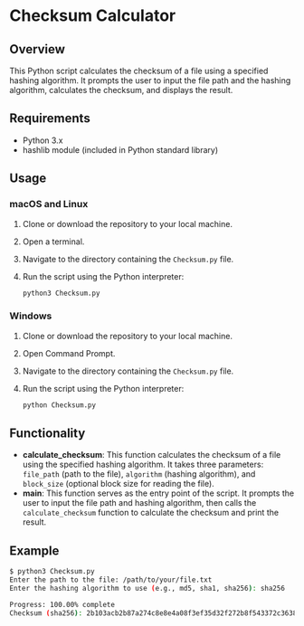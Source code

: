 # Checksum Calculator

## Overview
This Python script calculates the checksum of a file using a specified hashing algorithm. It prompts the user to input the file path and the hashing algorithm, calculates the checksum, and displays the result.

## Requirements
- Python 3.x
- hashlib module (included in Python standard library)

## Usage
### macOS and Linux
1. Clone or download the repository to your local machine.
2. Open a terminal.
3. Navigate to the directory containing the `Checksum.py` file.
4. Run the script using the Python interpreter:

    ```bash
    python3 Checksum.py
    ```

### Windows
1. Clone or download the repository to your local machine.
2. Open Command Prompt.
3. Navigate to the directory containing the `Checksum.py` file.
4. Run the script using the Python interpreter:

    ```cmd
    python Checksum.py
    ```

## Functionality
- **calculate_checksum**: This function calculates the checksum of a file using the specified hashing algorithm. It takes three parameters: `file_path` (path to the file), `algorithm` (hashing algorithm), and `block_size` (optional block size for reading the file).
- **main**: This function serves as the entry point of the script. It prompts the user to input the file path and hashing algorithm, then calls the `calculate_checksum` function to calculate the checksum and print the result.

## Example
```bash
$ python3 Checksum.py
Enter the path to the file: /path/to/your/file.txt
Enter the hashing algorithm to use (e.g., md5, sha1, sha256): sha256

Progress: 100.00% complete
Checksum (sha256): 2b103acb2b87a274c8e8e4a08f3ef35d32f272b8f543372c3638e66c6889ef8c
